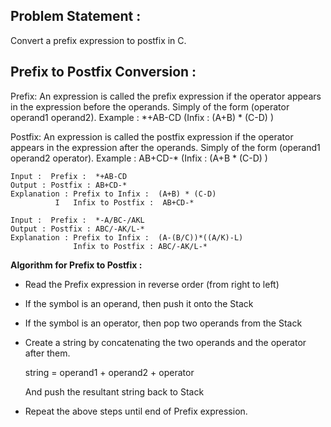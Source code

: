 ## Problem Statement :
Convert a prefix expression to postfix in C.

## Prefix to Postfix Conversion :
Prefix: An expression is called the prefix expression if the operator appears in the expression before the operands. Simply of the form (operator operand1 operand2). 
Example : *+AB-CD (Infix : (A+B) * (C-D) )

Postfix: An expression is called the postfix expression if the operator appears in the expression after the operands. Simply of the form (operand1 operand2 operator). 
Example : AB+CD-* (Infix : (A+B * (C-D) )

    Input :  Prefix :  *+AB-CD
    Output : Postfix : AB+CD-*
    Explanation : Prefix to Infix :  (A+B) * (C-D)
              I   Infix to Postfix :  AB+CD-*

    Input :  Prefix :  *-A/BC-/AKL
    Output : Postfix : ABC/-AK/L-*
    Explanation : Prefix to Infix :  (A-(B/C))*((A/K)-L)
                  Infix to Postfix : ABC/-AK/L-* 

**Algorithm for Prefix to Postfix :**

+ Read the Prefix expression in reverse order (from right to left)
+ If the symbol is an operand, then push it onto the Stack
+ If the symbol is an operator, then pop two operands from the Stack 
+ Create a string by concatenating the two operands and the operator after them.

  string = operand1 + operand2 + operator 

  And push the resultant string back to Stack
+ Repeat the above steps until end of Prefix expression.
